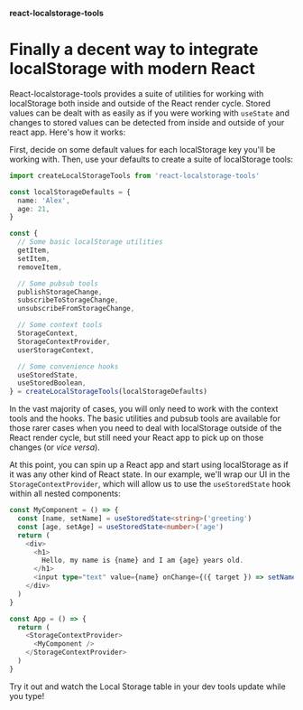 **react-localstorage-tools**

# Finally a decent way to integrate localStorage with modern React

React-localstorage-tools provides a suite of utilities for working with localStorage both inside and outside of the React render cycle. Stored values can be dealt with as easily as if you were working with `useState` and changes to stored values can be detected from inside and outside of your react app. Here's how it works:

First, decide on some default values for each localStorage key you'll be working with. Then, use your defaults to create a suite of localStorage tools:

```typescript
import createLocalStorageTools from 'react-localstorage-tools'

const localStorageDefaults = {
  name: 'Alex',
  age: 21,
}

const {
  // Some basic localStorage utilities
  getItem,
  setItem,
  removeItem,

  // Some pubsub tools
  publishStorageChange,
  subscribeToStorageChange,
  unsubscribeFromStorageChange,

  // Some context tools
  StorageContext,
  StorageContextProvider,
  userStorageContext,

  // Some convenience hooks
  useStoredState,
  useStoredBoolean,
} = createLocalStorageTools(localStorageDefaults)
```

In the vast majority of cases, you will only need to work with the context tools and the hooks. The basic utilities and pubsub tools are available for those rarer cases when you need to deal with localStorage outside of the React render cycle, but still need your React app to pick up on those changes (or _vice versa_).

At this point, you can spin up a React app and start using localStorage as if it was any other kind of React state. In our example, we'll wrap our UI in the `StorageContextProvider`, which will allow us to use the `useStoredState` hook within all nested components:

```typescript
const MyComponent = () => {
  const [name, setName] = useStoredState<string>('greeting')
  const [age, setAge] = useStoredState<number>('age')
  return (
    <div>
      <h1>
        Hello, my name is {name} and I am {age} years old.
      </h1>
      <input type="text" value={name} onChange={({ target }) => setName(target.value)}>
    </div>
  )
}

const App = () => {
  return (
    <StorageContextProvider>
      <MyComponent />
    </StorageContextProvider>
  )
}
```

Try it out and watch the Local Storage table in your dev tools update while you type!
